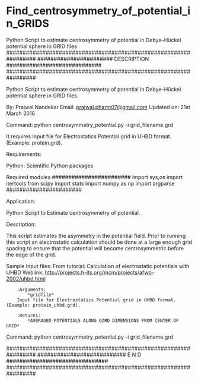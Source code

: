 # Find_centrosymmetry_of_potential_in_GRIDS
Python Script to estimate centrosymmetry of potential in Debye–Hückel potential sphere in GRID files
#################################################################
####################### DESCRIPTION #############################
#################################################################

Python Script to estimate centrosymmetry of potential in Debye–Hückel potential sphere in GRID files.

By: Prajwal Nandekar
Email: prajwal.pharm07@gmail.com
Updated on: 21st March 2016

Command:
python centrosymmetry_potential.py -i grid_filename.grd

It requires Input file for Electrostatics Potential grid in UHBD format.
(Example: protein.grd).

Requirements:

Python: Scientific Python packages

Required modules
########################
import sys,os
import itertools
from scipy import stats
import numpy as np
import argparse
#######################

Application:

Python Script to Estimate centrosymmetry of potential.

Description:

This script estimates the asymmetry in the potential field. Prior to running this script 
an electrostatic calculation should be done at a large enough grid spacing to ensure that the
potential will become centrosymmetric before the edge of the grid.

Sample Input files:
From tutorial: Calculation of electrostatic potentials with UHBD
Weblink: http://projects.h-its.org/mcm/projects/afwb-2002/uhbd.html

        :Arguments:
            *gridfile*
		Input file for Electrostatics Potential grid in UHBD format. (Example: protein_uhbd.grd).
        
        :Returns:
            *AVERAGED POTENTIALS ALONG GIRD DIMENSIONS FROM CENTER OF GRID*

Command:
        python centrosymmetry_potential.py -i grid_filename.grd

#################################################################
########################### E N D ###############################
#################################################################
